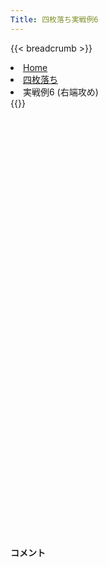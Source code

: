 ```yaml
---
Title: 四枚落ち実戦例6
---
```

{{< breadcrumb >}}
  <li class="breadcrumb-item"><a href="/shogi-beginners/">Home</a></li>
  <li class="breadcrumb-item"><a href="/shogi-beginners/4mai/">四枚落ち</a></li>
  <li class="breadcrumb-item active" aria-current="page">実戦例6 (右端攻め)</li>
{{</ breadcrumb >}}
<div class="row pt-3">
  <div class="col-sm" tabindex="-1">
    <script id="example-kif" type="text/plain">
手合割：四枚落ち
下手：下手
上手：上手
手数----指手---------消費時間--
*<ruby>右端<rt>みぎはし</rt></ruby><ruby>攻<rt>せ</rt></ruby>めの<ruby>勝<rt>か</rt></ruby>ち<ruby>方<rt>かた</rt></ruby>をおぼえましょう。
*<div class="text-center"><img class="img-fluid pt-3 w-50" src="/shogi-beginners/img/cat27.webp"></div>
   1 ３二金(41)
*<ruby>定跡<rt>じょうせき</rt></ruby>から<ruby>外<rt>はず</rt></ruby>れた<ruby>戦<rt>たたか</rt></ruby>い<ruby>方<rt>かた</rt></ruby>を<ruby>考<rt>かんが</rt></ruby>えてみます。
   2 ７六歩(77)
   3 ７二銀(71)
   4 ２六歩(27)
   5 ７四歩(73)
   6 ２五歩(26)
   7 ７三銀(72)
   8 ２四歩(25)
   9 同　歩(23)
  10 同　飛(28)
  11 ２二銀(31)
  12 ２八飛(24)
  13 ５二玉(51)
  14 １六歩(17)
*<ruby>上手<rt>うわて</rt></ruby>はすぐに☖<ruby>２三<rt>にいさん</rt></ruby><ruby>歩<rt>ふ</rt></ruby>としないこともあります。そんな<ruby>時<rt>とき</rt></ruby>、<ruby>下手<rt>したて</rt></ruby>はあわてず☗<ruby>３八銀<rt>さんはちぎん</rt></ruby>から<ruby>棒銀<rt>ぼうぎん</rt></ruby>をすれば、<ruby>結局<rt>けっきょく</rt></ruby>は☖<ruby>２三<rt>にいさん</rt></ruby><ruby>歩<rt>ふ</rt></ruby>と<ruby>打<rt>う</rt></ruby>たないといけないことが<ruby>多<rt>おお</rt></ruby>いです (<a href="/shogi-beginners/4mai/example7/"><ruby>実戦例<rt>じっせんれい</rt></ruby>7</a>)。
  15 ６四銀(73)
  16 １五歩(16)
  17 ４二玉(52)
  18 ６八銀(79)
*しかし<ruby>今回<rt>こんかい</rt></ruby>は、<ruby>下手<rt>したて</rt></ruby>も<ruby>定跡<rt>じょうせき</rt></ruby>から<ruby>外<rt>はず</rt></ruby>れた<ruby>力戦<rt>りきせん</rt></ruby>にしてみました。
  19 ５二金(61)
  20 ７八金(69)
  21 ５四歩(53)
  22 ４八銀(39)
  23 ８四歩(83)
  24 ３六歩(37)
  25 ２三歩打
  26 ６九玉(59)
  27 ３一玉(42)
  28 ５六歩(57)
  29 ５三金(52)
  30 ５七銀(48)
  31 ４四歩(43)
  32 ７九玉(69)
  33 ８五歩(84)
  34 ６六歩(67)
*がっちり<ruby>囲<rt>かこ</rt></ruby>い<ruby>合<rt>あ</rt></ruby>って、<ruby>平手<rt>ひらて</rt></ruby>でよくあるような<ruby>形<rt>かたち</rt></ruby>で<ruby>戦<rt>たたか</rt></ruby>うとどうなるでしょうか。
  35 ３四歩(33)
  36 ５八金(49)
  37 ７五歩(74)
  38 ６七金(58)
  39 ８六歩(85)
  40 同　歩(87)
  41 ７六歩(75)
  42 同　金(67)
*<ruby>銀<rt>ぎん</rt></ruby>が５<ruby>段目<rt>だんめ</rt></ruby>に<ruby>来<rt>こ</rt></ruby>ないよう、ていねいに<ruby>受<rt>う</rt></ruby>けましょう。
  43 ７五歩打
  44 ７七金(76)
  45 ３三桂(21)
  46 ６七金(77)
  47 ４三金(53)
  48 ７二歩打
*<ruby>上手<rt>うわて</rt></ruby>の<ruby>攻<rt>せ</rt></ruby>めはだいたい<ruby>無理気味<rt>むりぎみ</rt></ruby>なので、<ruby>攻<rt>せ</rt></ruby>めに<ruby>乗<rt>じょう</rt></ruby>じて<ruby>反撃<rt>はんげき</rt></ruby>をすれば<ruby>優勢<rt>ゆうせい</rt></ruby>になります。
  49 ７三桂(81)
  50 ７一歩成(72)
  51 ４五桂(33)
  52 ４六銀(57)
  53 ５五歩(54)
  54 同　歩(56)
  55 ６五桂(73)
  56 同　歩(66)
  57 同　銀(64)
  58 ７二と(71)
*<ruby>優勢<rt>ゆうせい</rt></ruby>ですが<ruby>意外<rt>いがい</rt></ruby>と<ruby>難<rt>むずか</rt></ruby>しいです。☗<ruby>６六<rt>ろくろく</rt></ruby><ruby>歩<rt>ふ</rt></ruby>などと<ruby>守<rt>まも</rt></ruby>るより、<ruby>攻<rt>せ</rt></ruby>めの<ruby>形<rt>かたち</rt></ruby>を<ruby>作<rt>つく</rt></ruby>るのが<ruby>先決<rt>せんけつ</rt></ruby>です。
  59 ６四歩(63)
  60 ６二と(72)
  61 ５六歩打
  62 ６六歩打
  63 ５七歩成(56)
  64 ６五歩(66)
  65 ６七と(57)
  66 同　銀(68)
  67 ６五歩(64)
*<ruby>優勢<rt>ゆうせい</rt></ruby>ですが、<ruby>意外<rt>いがい</rt></ruby>とうるさいです。<ruby>攻<rt>せ</rt></ruby>めを<ruby>切<rt>き</rt></ruby>らすような<ruby>将棋<rt>しょうぎ</rt></ruby>にはなりにくいです。
  68 ５四歩(55)
*すぐに☖<ruby>５二<rt>ごーにー</rt></ruby>とは☗<ruby>５一<rt>ごーいち</rt></ruby><ruby>歩<rt>ふ</rt></ruby>でまぎれます。☗<ruby>５四<rt>ごーよん</rt></ruby><ruby>歩<rt>ふ</rt></ruby>で<ruby>金<rt>きん</rt></ruby>をつり<ruby>上<rt>あ</rt></ruby>げてから☖<ruby>５二<rt>ごーにー</rt></ruby>とが<ruby>好手<rt>こうしゅ</rt></ruby>です。
  69 同　金(43)
  70 ５二と(62)
  71 ２一玉(31)
  72 １四歩(15)
  73 同　歩(13)
  74 １三歩打
*☖<ruby>同銀<rt>どうぎん</rt></ruby>は☗<ruby>２五桂<rt>にーごーけい</rt></ruby>で<ruby>攻<rt>せ</rt></ruby>めがつながります。
  75 ８七歩打
  76 同　金(78)
  77 ２四歩(23)
  78 １四香(19)
  79 １一歩打
  80 １五桂打
  81 ７六歩(75)
  82 ２三歩打
  83 同　銀(22)
  84 同　桂成(15)
  85 同　金(32)
  86 ４二と(52)
  87 ４一金打
  88 同　と(42)
  89 ７五桂打
  90 ４三銀打
  91 ６七桂(75)
  92 ７八玉(79)
  93 ６九銀打
  94 同　玉(78)
  95 ５七桂(45)
  96 同　銀(46)
  97 ５九桂成(67)
  98 同　玉(69)
  99 ５八歩打
 100 同　玉(59)
 101 １三金(23)
 102 同　香成(14)
 103 １二歩(11)
 104 ２二金打
*まとめ: ゆっくりとした<ruby>戦<rt>たたか</rt></ruby>いにすると、<ruby>意外<rt>いがい</rt></ruby>と<ruby>難<rt>むずか</rt></ruby>しいです。<ruby>力戦<rt>りきせん</rt></ruby>にするよりは、<ruby>位<rt>くらい</rt></ruby>や<ruby>端<rt>はし</rt></ruby><ruby>攻<rt>せ</rt></ruby>めを<ruby>主張<rt>しゅちょう</rt></ruby>したほうが<ruby>勝<rt>か</rt></ruby>ちやすいです。
 105 投了
*<a href="/shogi-beginners/4mai/example7/">
*<ruby>次<rt>つぎ</rt></ruby>の<ruby>棋譜<rt>きふ</rt></ruby>を<ruby>見<rt>み</rt></ruby>よう！
*<div class="text-center"><img class="img-fluid pt-3 w-50" src="/shogi-beginners/img/cat1.webp"></div></a>
まで104手で下手の勝ち
    </script>
    <svg id="example" class="board" xmlns="http://www.w3.org/2000/svg" viewBox="0,0,400,540"></svg>
  </div>
  <div class="col-sm">
    <h4 class="pt-3">コメント</h4>
    <div id="comment"></div>
  </div>
</div>
